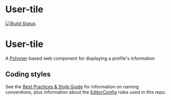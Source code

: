 User-tile
=========

[![Build Status](https://travis-ci.org/Brightspace/user-tile.svg?branch=master)](https://travis-ci.org/Brightspace/user-tile)

# User-tile

A [Polymer](https://www.polymer-project.org/1.0/)-based web component for displaying a profile's information

## Coding styles

See the [Best Practices & Style Guide](https://github.com/Brightspace/valence-ui-docs/wiki/Best-Practices-&-Style-Guide) for information on naming conventions, plus information about the [EditorConfig](http://editorconfig.org) rules used in this repo.

